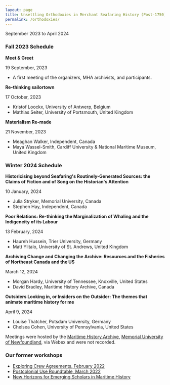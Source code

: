 ```yaml
---
layout: page
title: Unsettling Orthodoxies in Merchant Seafaring History (Post-1750)
permalink: /orthodoxies/
---
```


September 2023 to April 2024

### Fall 2023 Schedule

**Meet & Greet**

19 September, 2023
- A first meeting of the organizers, MHA archivists, and participants.

**Re-thinking sailortown**

17 October, 2023
- Kristof Loockx, University of Antwerp, Belgium
- Mathias Seiter, University of Portsmouth, United Kingdom

**Materialism Re-made**

21 November, 2023
- Meaghan Walker, Independent, Canada
- Maya Wassel-Smith, Cardiff University & National Maritime Museum, United Kingdom

### Winter 2024 Schedule

**Historicising beyond Seafaring's Routinely-Generated Sources: the Claims of Fiction and of Song on the Historian's Attention**

10 January, 2024
- Julia Stryker, Memorial University, Canada
- Stephen Hay, Independent, Canada

**Poor Relations: Re-thinking the Marginalization of Whaling and the Indigeneity of its Labour**

13 February, 2024
- Haureh Hussein, Trier University, Germany
- Matt Ylitalo, University of St. Andrews, United Kingdom

**Archiving Change and Changing the Archive: Resources and the Fisheries of Northeast Canada and the US**

March 12, 2024
- Morgan Hardy, University of Tennessee, Knoxville, United States
- David Bradley, Maritime History Archive, Canada

**Outsiders Looking in, or Insiders on the Outsider: The themes that animate maritime history for me**

April 9, 2024
- Louise Thatcher, Potsdam University, Germany
- Chelsea Cohen, University of Pennsylvania, United States

Meetings were hosted by the [Maritime History Archive](https://mha.mun.ca/), [Memorial University of Newfoundland](https://mun.ca), via Webex and were not recorded.

### Our former workshops

- [Exploring Crew Agreements, February 2022](https://crewagreementworkshop.github.io/exploring_crew_agreements/expcrewagreements)
- [Postcolonial Use Roundtable, March 2022](https://crewagreementworkshop.github.io/exploring_crew_agreements/postcolonial)
- [New Horizons for Emerging Scholars in Maritime History](https://maritimeworkshops.com/newhorizons/)
